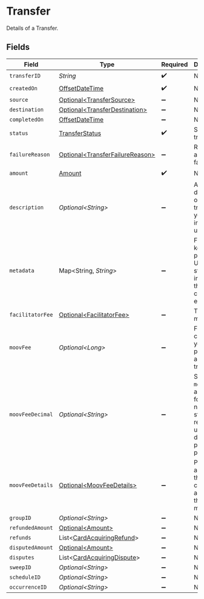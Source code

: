 # Transfer

Details of a Transfer.


## Fields

| Field                                                                                                        | Type                                                                                                         | Required                                                                                                     | Description                                                                                                  | Example                                                                                                      |
| ------------------------------------------------------------------------------------------------------------ | ------------------------------------------------------------------------------------------------------------ | ------------------------------------------------------------------------------------------------------------ | ------------------------------------------------------------------------------------------------------------ | ------------------------------------------------------------------------------------------------------------ |
| `transferID`                                                                                                 | *String*                                                                                                     | :heavy_check_mark:                                                                                           | N/A                                                                                                          |                                                                                                              |
| `createdOn`                                                                                                  | [OffsetDateTime](https://docs.oracle.com/javase/8/docs/api/java/time/OffsetDateTime.html)                    | :heavy_check_mark:                                                                                           | N/A                                                                                                          |                                                                                                              |
| `source`                                                                                                     | [Optional\<TransferSource>](../../models/components/TransferSource.md)                                       | :heavy_minus_sign:                                                                                           | N/A                                                                                                          |                                                                                                              |
| `destination`                                                                                                | [Optional\<TransferDestination>](../../models/components/TransferDestination.md)                             | :heavy_minus_sign:                                                                                           | N/A                                                                                                          |                                                                                                              |
| `completedOn`                                                                                                | [OffsetDateTime](https://docs.oracle.com/javase/8/docs/api/java/time/OffsetDateTime.html)                    | :heavy_minus_sign:                                                                                           | N/A                                                                                                          |                                                                                                              |
| `status`                                                                                                     | [TransferStatus](../../models/components/TransferStatus.md)                                                  | :heavy_check_mark:                                                                                           | Status of a transfer.                                                                                        |                                                                                                              |
| `failureReason`                                                                                              | [Optional\<TransferFailureReason>](../../models/components/TransferFailureReason.md)                         | :heavy_minus_sign:                                                                                           | Reason for a transfer's failure.                                                                             |                                                                                                              |
| `amount`                                                                                                     | [Amount](../../models/components/Amount.md)                                                                  | :heavy_check_mark:                                                                                           | N/A                                                                                                          |                                                                                                              |
| `description`                                                                                                | *Optional\<String>*                                                                                          | :heavy_minus_sign:                                                                                           | An optional description of the transfer for your own internal use.                                           | Pay Instructor for May 15 Class                                                                              |
| `metadata`                                                                                                   | Map\<String, *String*>                                                                                       | :heavy_minus_sign:                                                                                           | Free-form key-value pair list. Useful for storing information that is not captured elsewhere.                | {<br/>"optional": "metadata"<br/>}                                                                           |
| `facilitatorFee`                                                                                             | [Optional\<FacilitatorFee>](../../models/components/FacilitatorFee.md)                                       | :heavy_minus_sign:                                                                                           | Total or markup fee.                                                                                         |                                                                                                              |
| `moovFee`                                                                                                    | *Optional\<Long>*                                                                                            | :heavy_minus_sign:                                                                                           | Fees charged to your platform account for transfers.                                                         |                                                                                                              |
| `moovFeeDecimal`                                                                                             | *Optional\<String>*                                                                                          | :heavy_minus_sign:                                                                                           | Same as `moovFee`, but a decimal-formatted numerical string that represents up to 9 decimal place precision. |                                                                                                              |
| `moovFeeDetails`                                                                                             | [Optional\<MoovFeeDetails>](../../models/components/MoovFeeDetails.md)                                       | :heavy_minus_sign:                                                                                           | Processing and pass-through costs that add up to the moovFee.                                                |                                                                                                              |
| `groupID`                                                                                                    | *Optional\<String>*                                                                                          | :heavy_minus_sign:                                                                                           | N/A                                                                                                          |                                                                                                              |
| `refundedAmount`                                                                                             | [Optional\<Amount>](../../models/components/Amount.md)                                                       | :heavy_minus_sign:                                                                                           | N/A                                                                                                          |                                                                                                              |
| `refunds`                                                                                                    | List\<[CardAcquiringRefund](../../models/components/CardAcquiringRefund.md)>                                 | :heavy_minus_sign:                                                                                           | N/A                                                                                                          |                                                                                                              |
| `disputedAmount`                                                                                             | [Optional\<Amount>](../../models/components/Amount.md)                                                       | :heavy_minus_sign:                                                                                           | N/A                                                                                                          |                                                                                                              |
| `disputes`                                                                                                   | List\<[CardAcquiringDispute](../../models/components/CardAcquiringDispute.md)>                               | :heavy_minus_sign:                                                                                           | N/A                                                                                                          |                                                                                                              |
| `sweepID`                                                                                                    | *Optional\<String>*                                                                                          | :heavy_minus_sign:                                                                                           | N/A                                                                                                          |                                                                                                              |
| `scheduleID`                                                                                                 | *Optional\<String>*                                                                                          | :heavy_minus_sign:                                                                                           | N/A                                                                                                          |                                                                                                              |
| `occurrenceID`                                                                                               | *Optional\<String>*                                                                                          | :heavy_minus_sign:                                                                                           | N/A                                                                                                          |                                                                                                              |